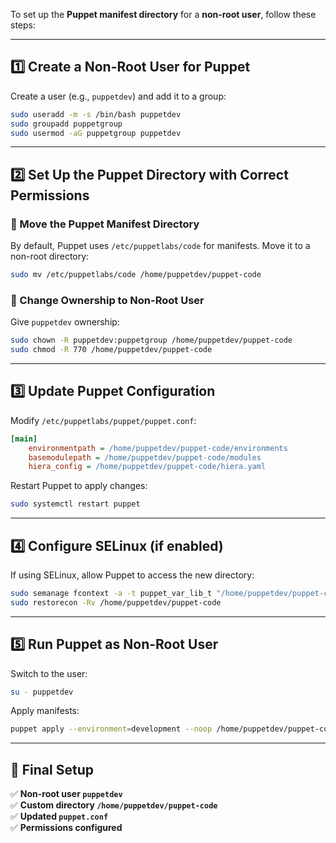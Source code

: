 To set up the **Puppet manifest directory** for a **non-root user**, follow these steps:

---

## **1️⃣ Create a Non-Root User for Puppet**
Create a user (e.g., `puppetdev`) and add it to a group:
```bash
sudo useradd -m -s /bin/bash puppetdev
sudo groupadd puppetgroup
sudo usermod -aG puppetgroup puppetdev
```

---

## **2️⃣ Set Up the Puppet Directory with Correct Permissions**
### **🔹 Move the Puppet Manifest Directory**
By default, Puppet uses `/etc/puppetlabs/code` for manifests. Move it to a non-root directory:
```bash
sudo mv /etc/puppetlabs/code /home/puppetdev/puppet-code
```

### **🔹 Change Ownership to Non-Root User**
Give `puppetdev` ownership:
```bash
sudo chown -R puppetdev:puppetgroup /home/puppetdev/puppet-code
sudo chmod -R 770 /home/puppetdev/puppet-code
```

---

## **3️⃣ Update Puppet Configuration**
Modify `/etc/puppetlabs/puppet/puppet.conf`:
```ini
[main]
    environmentpath = /home/puppetdev/puppet-code/environments
    basemodulepath = /home/puppetdev/puppet-code/modules
    hiera_config = /home/puppetdev/puppet-code/hiera.yaml
```
Restart Puppet to apply changes:
```bash
sudo systemctl restart puppet
```

---

## **4️⃣ Configure SELinux (if enabled)**
If using SELinux, allow Puppet to access the new directory:
```bash
sudo semanage fcontext -a -t puppet_var_lib_t "/home/puppetdev/puppet-code(/.*)?"
sudo restorecon -Rv /home/puppetdev/puppet-code
```

---

## **5️⃣ Run Puppet as Non-Root User**
Switch to the user:
```bash
su - puppetdev
```
Apply manifests:
```bash
puppet apply --environment=development --noop /home/puppetdev/puppet-code/environments/development/manifests/site.pp
```

---

## **🎯 Final Setup**
✅ **Non-root user `puppetdev`**  
✅ **Custom directory `/home/puppetdev/puppet-code`**  
✅ **Updated `puppet.conf`**  
✅ **Permissions configured**

